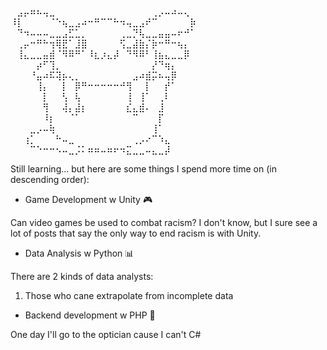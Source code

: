 ⠀⣠⡤⠶⠦⢤⣀⠀⠀⠀⠀⠀⠀⠀⠀⠀⠀⠀⠀⠀⠀⠀⢀⡠⠤⠴⠤⢄⠀
⠸⡇⠀⠀⠀⠀⠈⠑⢦⣀⣠⠴⠒⠛⠉⠉⠓⠲⢤⣀⣠⠞⠉⠀⠀⠀⠀⠀⡷
⠀⠙⠲⠤⠤⠤⣀⣀⣠⣋⣁⡀⠀⠀⠀⠀⠀⢀⣀⡙⢧⣀⣀⣤⣤⠤⠖⠚⠁
⠀⢀⡤⠒⠛⠓⢲⢿⣟⠁⣸⣿⠀⠀⠀⠀⠀⢫⣀⣼⣷⡌⡷⠒⠛⠒⢦⡄⠀
⠀⢸⣄⣀⣀⣤⣾⠈⠻⠿⠛⠁⠸⣆⡰⣄⡼⠀⠙⠻⠿⠃⢸⣦⣄⣀⣀⡿⠀
⠀⠀⠀⠀⡴⠋⢹⡀⠀⠀⠀⠀⠀⠀⠀⠀⠀⠀⠀⠀⠀⠀⡜⠙⢶⡄⠀⠀⠀
⠀⠀⠀⠘⣤⠴⠯⢽⡦⢄⡀⠀⠀⠀⠀⠀⠀⠀⠀⣠⠴⣾⡭⠦⢤⡿⠀⠀⠀
⠀⠀⠀⠀⢸⡄⠀⠀⡇⠀⡿⠛⠒⠒⠒⠒⠒⠚⢻⠀⠀⡇⠀⠀⡞⠁⠀⠀⠀
⠀⠀⠀⠀⠀⡇⠀⠀⢣⠀⢧⠀⠀⠀⠀⠀⠀⠀⢸⠀⢸⠁⠀⢀⠇⠀⠀⠀⠀
⠀⠀⠀⠀⠀⢻⠀⠀⢼⡄⣼⡆⠀⠀⠀⠀⠀⠀⣎⣄⣾⠄⠀⣸⠀⠀⠀⠀⠀
⠀⠀⠀⠀⠀⠸⡆⠀⠀⠈⠁⠀⠀⠀⠀⠀⠀⠀⠀⠉⠀⠀⠀⡏⠀⠀⠀⠀⠀
⠀⠀⠀⣀⡠⠤⢷⠀⠀⠀⠀⠀⠀⠀⠀⠀⠀⠀⠀⠀⠀⠀⢸⠁⠀⠀⠀⠀⠀
⠀⠀⢰⡁⠀⠀⠀⠓⠤⣀⠀⠀⠀⠀⠀⠀⠀⠀⠀⢀⡠⠔⠉⠱⣄⠀⠀⠀⠀
⠀⠀⠀⠉⠑⠒⠒⠢⠤⣀⡨⠅⠶⠶⠤⠶⠖⠲⣍⣀⣀⠤⣄⣀⡼⠀⠀⠀

Still learning... but here are some things I spend more time on (in descending order):

- Game Development w Unity 🎮

Can video games be used to combat racism?
I don't know, but I sure see a lot of posts that say the only way to end racism is with Unity.

- Data Analysis w Python 📊

There are 2 kinds of data analysts:
1. Those who cane extrapolate from incomplete data

- Backend development w PHP 🔁

One day I'll go to the optician cause I can't C#
